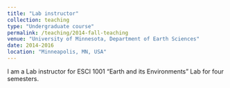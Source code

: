 ```yaml
---
title: "Lab instructor"
collection: teaching
type: "Undergraduate course"
permalink: /teaching/2014-fall-teaching
venue: "University of Minnesota, Department of Earth Sciences"
date: 2014-2016
location: "Minneapolis, MN, USA"
---
```


I am a Lab instructor for ESCI 1001 “Earth and its Environments” Lab for four semesters.